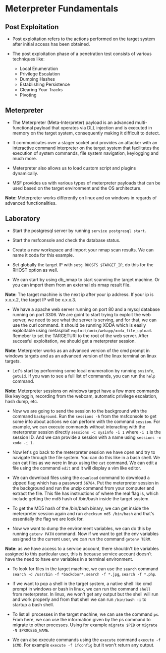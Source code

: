 # Meterpreter Fundamentals

## Post Exploitation

+ Post exploitation refers to the actions performed on the target system after initial access has been obtained.

+ The post exploitation phase of a penetration test consists of various techniques like:
    - Local Enumeration
    - Privilege Escalation
    - Dumping Hashes
    - Establishing Persistence
    - Clearing Your Tracks
    - Pivoting

## Meterpreter

+ The Meterpreter (Meta-Interpreter) payload is an advanced multi-functional payload that operates via DLL injection and is executed in memory on the target system, consequently making it difficult to detect.

+ It communicates over a stager socket and provides an attacker with an interactive command interpreter on the target system that facilitates the execution of system commands, file system navigation, keylogging and much more.

+ Meterpreter also allows us to load custom script and plugins dynamically.

+ MSF provides us with various types of meterpreter payloads that can be used based on the target environment and the OS architecture.

**Note**: Meterpreter works differently on linux and on windows in regards of advanced functionalities.

## Laboratory

- Start the postgresql server by running `service postgresql start`.

- Start the msfconsole and check the database status.

- Create a new workspace and import your nmap scan results. We can name it xoda for this example.

- Set globally the target IP with `setg RHOSTS $TARGET_IP`, do this for the RHOST option as well.

- We can start by using db_nmap to start scanning the target machine. Or you can import them from an external xls nmap result file.

**Note**: The target machine is the next ip after your ip address. If your ip is x.x.x.2, the target IP will be x.x.x.3.

- We have a apache web server running on port 80 and a mysql database running on port 3306. We are goint to start trying to exploit the web server, we need to see what the server is serving, and for that, we can use the curl command. It should be running XODA which is easily exploitable using metasploit `exploit/unix/webapp/xoda_file_upload`. Remeber to set the TARGETURI to the root of the web server. After succesful exploitation, we should get a meterpreter session.

**Note**: Meterpreter works as an advanced version of the cmd prompt in windows targets and as an advanced version of the linux terminal on linux targets.

- Let's start by performing some local enumeration by running `sysinfo`, `getuid`. If you wan to see a full list of commands, you can run the `help` command.

**Note**: Meterpreter sessions on windows target have a few more commands like keyloggin, recording from the webcam, automatic privilege escalation, hash dump, etc.

- Now we are going to send the session to the background with the command `background`. Run the `sessions -h` from the msfconsole to get some info about actions we can perform with the command `session`. For example, we can execute commands without interacting with the meterpreter session directly `sessions -C sysinfo -i 1` where `-i 1` is the session ID. And we can provide a session with a name using `sessions -n xoda -i 1`.

- Now let's go back to the meterpreter session we have open and try to navigate through the file system. You can do this like in a bash shell. We can cat files as we were in linux using the `cat` command. We can edit a file using the command `edit` and it will display a vim like editor.

- We can download files using the `download` command to download a zipped flag which has a password `56784`. Put the meterpreter session in the background and run the unzip command from your computer and extract the file. This file has instructions of where the real flag is, which include getting the md5 hash of /bin/bash inside the target system.

- To get the MD5 hash of the /bin/bash binary, we can get inside the meterpreter session again and run `checksum md5 /bin/bash` and that's essentially the flag we are look for.

- Now we want to dump the environment variables, we can do this by running `getenv PATH` command. Now if we want to get the env variables assigned to the current user, we can run the command `getenv TERM`.

**Note**: as we have access to a service account, there shouldn't be variables assigned to this particular user, this is because service account doesn't have the need to have env variables in a terminal environment.

- To look for files in the target machine, we can use the `search` command `search -d /usr/bin -f *backdoor*`, `search -f *.jpg`, `search -f *.php`.

- If we want to pop a shell in the target system, a native shell like cmd prompt in windows or bash in linux, we can run the command `shell` from meterpreter. In linux, we won't get any output but the shell will run and work properly and from that shell we can run `/bin/bash -i` to startup a bash shell.

- To list all processes in the target machine, we can use the command `ps`. From here, we can use the information given by the ps command to migrate to other processes. Using for example `migrate $PID` or `migrate -N $PROCESS_NAME`.

- We can also execute commands using the `execute` command `execute -f $CMD`. For example `execute -f ifconfig` but it won't return any output.
